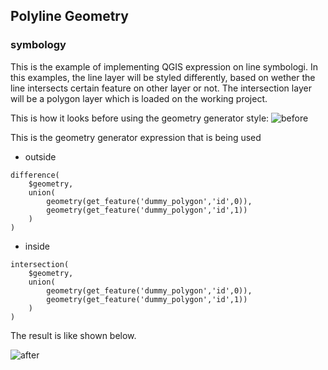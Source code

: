 ## Polyline Geometry
### symbology

This is the example of implementing QGIS expression on line symbologi. In this examples, the line layer will be styled differently, based on wether the line intersects certain feature on other layer or not. The intersection layer will be a polygon layer which is loaded on the working project.

This is how it looks before using the geometry generator style:
![before](https://files.gitter.im/ivanbusthomi/AA4G/image.png)

This is the geometry generator expression that is being used
* outside
```
difference(
	$geometry,
	union(
		geometry(get_feature('dummy_polygon','id',0)), 
		geometry(get_feature('dummy_polygon','id',1))
	)
)
```
* inside
```
intersection(
	$geometry,
	union(
		geometry(get_feature('dummy_polygon','id',0)), 
		geometry(get_feature('dummy_polygon','id',1))
	)
)
```

The result is like shown below.

![after](https://files.gitter.im/ivanbusthomi/Wvq2/image.png)
